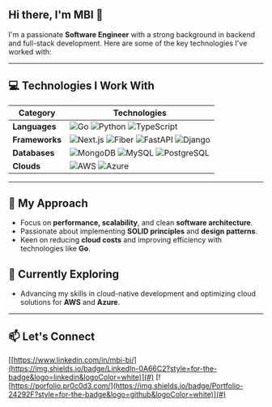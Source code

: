 ## Hi there, I'm MBI 👋

I'm a passionate **Software Engineer** with a strong background in backend and full-stack development. Here are some of the key technologies I've worked with:

---

## 💻 Technologies I Work With

| **Category**    | **Technologies**                                                                                                                                                                      |
|-----------------|--------------------------------------------------------------------------------------------------------------------------------------------------------------------------------------|
| **Languages**   | ![Go](https://img.shields.io/badge/Go-0A7EA3?style=for-the-badge&logo=go&logoColor=white) ![Python](https://img.shields.io/badge/Python-306998?style=for-the-badge&logo=python&logoColor=FFD43B) ![TypeScript](https://img.shields.io/badge/TypeScript-2D79C7?style=for-the-badge&logo=typescript&logoColor=white) |
| **Frameworks**  | ![Next.js](https://img.shields.io/badge/Next.js-000000?style=for-the-badge&logo=next.js&logoColor=white) ![Fiber](https://img.shields.io/badge/Fiber(Go)-0078D4?style=for-the-badge&logo=fiber&logoColor=white) ![FastAPI](https://img.shields.io/badge/FastAPI-009688?style=for-the-badge&logo=fastapi&logoColor=white) ![Django](https://img.shields.io/badge/Django-113228?style=for-the-badge&logo=django&logoColor=white) |
| **Databases**   | ![MongoDB](https://img.shields.io/badge/MongoDB-47A248?style=for-the-badge&logo=mongodb&logoColor=white) ![MySQL](https://img.shields.io/badge/MySQL-00758F?style=for-the-badge&logo=mysql&logoColor=white) ![PostgreSQL](https://img.shields.io/badge/PostgreSQL-336791?style=for-the-badge&logo=postgresql&logoColor=white) |
| **Clouds**      | ![AWS](https://img.shields.io/badge/AWS-232F3E?style=for-the-badge&logo=amazon-aws&logoColor=FF9900) ![Azure](https://img.shields.io/badge/Azure-0089D6?style=for-the-badge&logo=microsoft-azure&logoColor=white) |

---

## 🚀 My Approach
- Focus on **performance, scalability**, and clean **software architecture**.
- Passionate about implementing **SOLID principles** and **design patterns**.
- Keen on reducing **cloud costs** and improving efficiency with technologies like **Go**.

## 🌱 Currently Exploring
- Advancing my skills in cloud-native development and optimizing cloud solutions for **AWS** and **Azure**.

---

## 📫 Let's Connect
[[https://www.linkedin.com/in/mbi-bi/](https://img.shields.io/badge/LinkedIn-0A66C2?style=for-the-badge&logo=linkedin&logoColor=white)](#) [![https://porfolio.pr0c0d3.com/](https://img.shields.io/badge/Portfolio-24292F?style=for-the-badge&logo=github&logoColor=white)](#)
